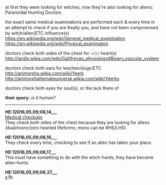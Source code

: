 at first they were looking for witches, now they're also looking for aliens; Paranoidal Hunting Doctors

the exact same medical examinations are performed each & every time in an attempt to check if you are ℝeally you, and have not been compromised by witch/alien/ETC influence(s)
<br>https://en.wikipedia.org/wiki/General_medical_examination
<br>https://en.wikipedia.org/wiki/Physical_examination

doctors check both sides of the chest for `¬(1)` heart(s)
<br>http://tardis.wikia.com/wiki/Gallifreyan_physiology#Binary_vascular_system

doctors check both ears for leeches/slugs/ETC
<br>http://animorphs.wikia.com/wiki/Yeerk
<br>http://animorphalternateuniverse.wikia.com/wiki/Yeerks

doctors check both eyes for soul(s), or the lack there of

**their query:** *is it human?*

<hr>

**HE:12016,05,09;06,14,__**<br>
[Medical checkups](https://en.wikipedia.org/wiki/General_medical_examination)<br>
They check both sides of the chest because they are looking for aliens (dual/mono/zero hearted lifeforms; mono can be RHS/LHS).

**HE:12016,05,09;06,16,__**<br>
They check every time, checking to see if an alien has taken your place.

**HE:12016,05,09;06,17,__**<br>
This must have something to do with the witch-hunts; they have become alien-hunts.

**HE:12016,05,09;06,27,__**<br>
इ.सि.
